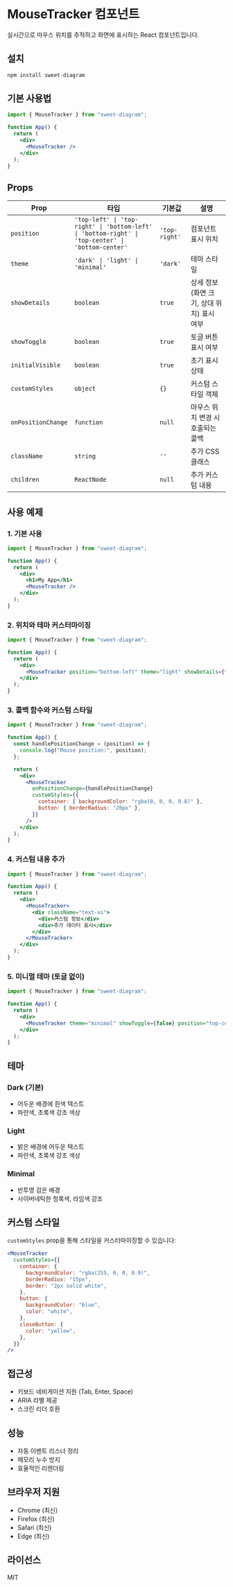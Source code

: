 # MouseTracker 컴포넌트

실시간으로 마우스 위치를 추적하고 화면에 표시하는 React 컴포넌트입니다.

## 설치

```bash
npm install sweet-diagram
```

## 기본 사용법

```jsx
import { MouseTracker } from "sweet-diagram";

function App() {
  return (
    <div>
      <MouseTracker />
    </div>
  );
}
```

## Props

| Prop               | 타입                                                                                              | 기본값        | 설명                                       |
| ------------------ | ------------------------------------------------------------------------------------------------- | ------------- | ------------------------------------------ |
| `position`         | `'top-left' \| 'top-right' \| 'bottom-left' \| 'bottom-right' \| 'top-center' \| 'bottom-center'` | `'top-right'` | 컴포넌트 표시 위치                         |
| `theme`            | `'dark' \| 'light' \| 'minimal'`                                                                  | `'dark'`      | 테마 스타일                                |
| `showDetails`      | `boolean`                                                                                         | `true`        | 상세 정보 (화면 크기, 상대 위치) 표시 여부 |
| `showToggle`       | `boolean`                                                                                         | `true`        | 토글 버튼 표시 여부                        |
| `initialVisible`   | `boolean`                                                                                         | `true`        | 초기 표시 상태                             |
| `customStyles`     | `object`                                                                                          | `{}`          | 커스텀 스타일 객체                         |
| `onPositionChange` | `function`                                                                                        | `null`        | 마우스 위치 변경 시 호출되는 콜백          |
| `className`        | `string`                                                                                          | `''`          | 추가 CSS 클래스                            |
| `children`         | `ReactNode`                                                                                       | `null`        | 추가 커스텀 내용                           |

## 사용 예제

### 1. 기본 사용

```jsx
import { MouseTracker } from "sweet-diagram";

function App() {
  return (
    <div>
      <h1>My App</h1>
      <MouseTracker />
    </div>
  );
}
```

### 2. 위치와 테마 커스터마이징

```jsx
import { MouseTracker } from "sweet-diagram";

function App() {
  return (
    <div>
      <MouseTracker position="bottom-left" theme="light" showDetails={false} />
    </div>
  );
}
```

### 3. 콜백 함수와 커스텀 스타일

```jsx
import { MouseTracker } from "sweet-diagram";

function App() {
  const handlePositionChange = (position) => {
    console.log("Mouse position:", position);
  };

  return (
    <div>
      <MouseTracker
        onPositionChange={handlePositionChange}
        customStyles={{
          container: { backgroundColor: "rgba(0, 0, 0, 0.8)" },
          button: { borderRadius: "20px" },
        }}
      />
    </div>
  );
}
```

### 4. 커스텀 내용 추가

```jsx
import { MouseTracker } from "sweet-diagram";

function App() {
  return (
    <div>
      <MouseTracker>
        <div className="text-xs">
          <div>커스텀 정보</div>
          <div>추가 데이터 표시</div>
        </div>
      </MouseTracker>
    </div>
  );
}
```

### 5. 미니멀 테마 (토글 없이)

```jsx
import { MouseTracker } from "sweet-diagram";

function App() {
  return (
    <div>
      <MouseTracker theme="minimal" showToggle={false} position="top-center" />
    </div>
  );
}
```

## 테마

### Dark (기본)

- 어두운 배경에 흰색 텍스트
- 파란색, 초록색 강조 색상

### Light

- 밝은 배경에 어두운 텍스트
- 파란색, 초록색 강조 색상

### Minimal

- 반투명 검은 배경
- 사이버네틱한 청록색, 라임색 강조

## 커스텀 스타일

`customStyles` prop을 통해 스타일을 커스터마이징할 수 있습니다:

```jsx
<MouseTracker
  customStyles={{
    container: {
      backgroundColor: "rgba(255, 0, 0, 0.9)",
      borderRadius: "15px",
      border: "2px solid white",
    },
    button: {
      backgroundColor: "blue",
      color: "white",
    },
    closeButton: {
      color: "yellow",
    },
  }}
/>
```

## 접근성

- 키보드 네비게이션 지원 (Tab, Enter, Space)
- ARIA 라벨 제공
- 스크린 리더 호환

## 성능

- 자동 이벤트 리스너 정리
- 메모리 누수 방지
- 효율적인 리렌더링

## 브라우저 지원

- Chrome (최신)
- Firefox (최신)
- Safari (최신)
- Edge (최신)

## 라이선스

MIT
